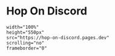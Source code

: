 # Hop On Discord
```iframe
width="100%"
height="550px"
src="https://hop-on-discord.pages.dev"
scrolling="no"
frameborder="0"
```
